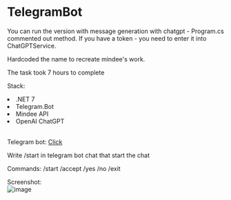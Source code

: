# TelegramBot
You can run the version with message generation with chatgpt - Program.cs commented out method. If you have a token - you need to enter it into ChatGPTService.</br>


Hardcoded the name to recreate mindee's work.

The task took 7 hours to complete

Stack:
<li>.NET 7</li>
<li>Telegram.Bot</li>
<li>Mindee API</li>
<li>OpenAI ChatGPT</li></br>


Telegram bot: <a href="https://t.me/DiceusTestTaskBot">Click</a>

Write /start in telegram bot chat that start the chat

Commands:
/start
/accept
/yes
/no
/exit


Screenshot:</br>
![image](https://github.com/kelass/TelegramBot/assets/69418373/45b09d9d-c34f-4977-9b43-ffe22e5a18af)

